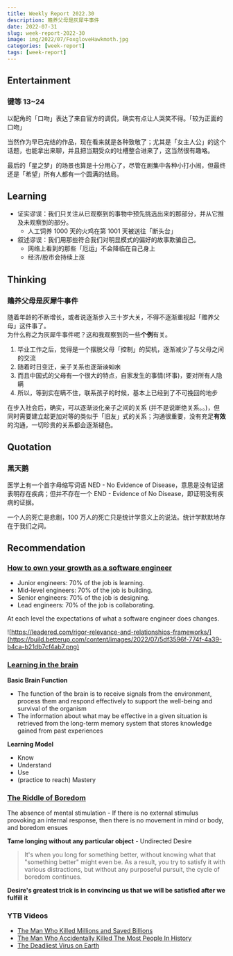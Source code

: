 ```yaml
---
title: Weekly Report 2022.30
description: 赡养父母是灰犀牛事件
date: 2022-07-31
slug: week-report-2022-30
image: img/2022/07/FoxgloveHawkmoth.jpg
categories: [week-report]
tags: [week-report]
---
```


## Entertainment

### 键等 13~24

以配角的「口吻」表达了来自官方的调侃，确实有点让人哭笑不得。「较为正面的口吻」

当然作为早已完结的作品，现在看来就是各种致敬了；尤其是「女主人公」的这个话题，也能拿出来聊，并且把当期受众的吐槽整合进来了，这当然很有趣咯。

最后的「星之梦」的场景也算是十分用心了，尽管在剧集中各种小打小闹，但最终还是「希望」所有人都有一个圆满的结局。

## Learning

- 证实谬误：我们只关注从已观察到的事物中预先挑选出来的那部分，并从它推及未观察到的部分。
  - 人工饲养 1000 天的火鸡在第 1001 天被送往「断头台」
- 叙述谬误：我们用那些符合我们对明显模式的偏好的故事欺骗自己。
  - 网络上看到的那些「厄运」不会降临在自己身上
  - 经济/股市会持续上涨

## Thinking

### 赡养父母是灰犀牛事件

随着年龄的不断增长，或者说逐渐步入三十岁大关，不得不逐渐重视起「赡养父母」这件事了。  
为什么称之为灰犀牛事件呢？这和我观察到的一些**个例**有关。

1. 毕业工作之后，觉得是一个摆脱父母「控制」的契机，逐渐减少了与父母之间的交流
2. 随着时日变迁，亲子关系也逐渐~~淡如水~~
3. 而且中国式的父母有一个很大的特点，自家发生的事情(坏事)，要对所有人隐瞒
4. 所以，等到实在瞒不住，联系孩子的时候，基本上已经到了不可挽回的地步

在步入社会后，确实，可以逐渐淡化亲子之间的关系 (并不是说断绝关系。。)，但同时需要建立起更加对等的类似于「旧友」式的关系；沟通很重要，没有充足**有效**的沟通，一切珍贵的关系都会逐渐褪色。

## Quotation

### 黑天鹅

医学上有一个首字母缩写词语 NED - No Evidence of Disease，意思是没有证据表明存在疾病；但并不存在一个 END - Evidence of No Disease，即证明没有疾病的证据。

一个人的死亡是悲剧，100 万人的死亡只是统计学意义上的说法。统计学默默地存在于我们之间。

## Recommendation

### [How to own your growth as a software engineer](https://build.betterup.com/how-to-own-your-growth-as-a-software-engineer/)

- Junior engineers: 70% of the job is learning.
- Mid-level engineers: 70% of the job is building.
- Senior engineers: 70% of the job is designing.
- Lead engineers: 70% of the job is collaborating.

At each level the expectations of what a software engineer does changes.

![https://leadered.com/rigor-relevance-and-relationships-frameworks/](https://build.betterup.com/content/images/2022/07/5df3596f-774f-4a39-b4ca-b21db7cf4ab7.png)

### [Learning in the brain](https://sites.google.com/view/efratfurst/learning-in-the-brain)

**Basic Brain Function**

- The function of the brain is to receive signals from the environment, process them and respond effectively to support the well-being and survival of the organism
- The information about what may be effective in a given situation is retrieved from the long-term memory system that stores knowledge gained from past experiences

**Learning Model**

- Know
- Understand
- Use
- (practice to reach) Mastery

### [The Riddle of Boredom](https://moretothat.com/the-riddle-of-boredom/)

The absence of mental stimulation - If there is no external stimulus provoking an internal response, then there is no movement in mind or body, and boredom ensues

**Tame longing without any particular object** - Undirected Desire

> It's when you long for something better, without knowing what that "something better" might even be. As a result, you try to satisfy it with various distractions, but without any purposeful pursuit, the cycle of boredom continues.

**Desire's greatest trick is in convincing us that we will be satisfied after we fulfill it**

### YTB Videos

- [The Man Who Killed Millions and Saved Billions](https://www.youtube.com/watch?v=EvknN89JoWo)
- [The Man Who Accidentally Killed The Most People In History](https://www.youtube.com/watch?v=IV3dnLzthDA)
- [The Deadliest Virus on Earth](https://www.youtube.com/watch?v=4u5I8GYB79Y)
